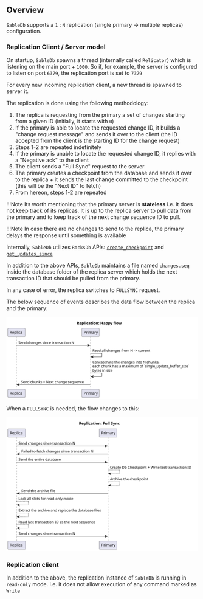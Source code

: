 ## Overview

`SableDb` supports a `1` : `N` replication (single primary -> multiple replicas) configuration.

### Replication Client / Server model

On startup, `SableDb` spawns a thread (internally called `Relicator`) which is listening on the main port + `1000`.
So if, for example, the server is configured to listen on port `6379`, the replication port is set to `7379`

For every new incoming replication client, a new thread is spawned to server it.

The replication is done using the following methodology:

1. The replica is requesting from the primary a set of changes starting from a given ID (initially, it starts with `0`)
2. If the primary is able to locate the requested change ID, it builds a "change request message" and sends it over to the client (the ID accepted from the client is the starting ID for the change request)
3. Steps 1-2 are repeated indefinitely
4. If the primary is unable to locate the requested change ID, it replies with a "Negative ack" to the client
5. The client sends a "Full Sync" request to the server
6. The primary creates a checkpoint from the database and sends it over to the replica + it sends the last change committed to the checkpoint (this will be the "Next ID" to fetch)
7. From hereon, steps 1-2 are repeated

!!!Note
    Its worth mentioning that the primary server is **stateless** i.e. it does not keep track of its replicas. It is up to the 
    replica server to pull data from the primary and to keep track of the next change sequence ID to pull.

!!!Note
    In case there are no changes to send to the replica, the primary delays the response until something is available


Internally, `SableDb` utilizes `RocksDb` APIs: [`create_checkpoint`][1] and [`get_updates_since`][2]

In addition to the above APIs, `SableDb` maintains a file named `changes.seq` inside the database folder of the replica server
which holds the next transaction ID that should be pulled from the primary.

In any case of error, the replica switches to `FULLSYNC` request.

The below sequence of events describes the data flow between the replica and the primary:

![changes sync](../images/happy-flow-sync.svg)

When a `FULLSYNC` is needed, the flow changes to this:

![fullsync](../images/fullsync.svg)

### Replication client

In addition to the above, the replication instance of `SableDb` is running in `read-only` mode. i.e. it does not allow
execution of any command marked as `Write`

[1]: https://github.com/facebook/rocksdb/wiki/Checkpoints
[2]: https://github.com/facebook/rocksdb/wiki/Replication-Helpers
